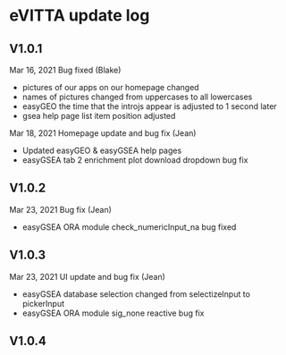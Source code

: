 # eVITTA update log

## V1.0.1

Mar 16, 2021 Bug fixed (Blake)
- pictures of our apps on our homepage changed
- names of pictures changed from uppercases to all lowercases
- easyGEO the time that the introjs appear is adjusted to 1 second later
- gsea help page list item position adjusted

Mar 18, 2021 Homepage update and bug fix (Jean)
- Updated easyGEO & easyGSEA help pages
- easyGSEA tab 2 enrichment plot download dropdown bug fix

## V1.0.2

Mar 23, 2021 Bug fix (Jean)
- easyGSEA ORA module check_numericInput_na bug fixed

## V1.0.3

Mar 23, 2021 UI update and bug fix (Jean)
- easyGSEA database selection changed from selectizeInput to pickerInput
- easyGSEA ORA module sig_none reactive bug fix

## V1.0.4
